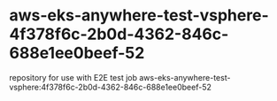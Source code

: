 # aws-eks-anywhere-test-vsphere-4f378f6c-2b0d-4362-846c-688e1ee0beef-52
repository for use with E2E test job aws-eks-anywhere-test-vsphere:4f378f6c-2b0d-4362-846c-688e1ee0beef-52
